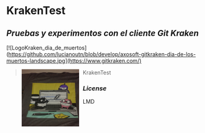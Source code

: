 # KrakenTest

## _Pruebas y experimentos con el cliente Git Kraken_
[![LogoKraken_dia_de_muertos](https://github.com/lucianoutn/blob/develop/axosoft-gitkraken-dia-de-los-muertos-landscape.jpg](https://www.gitkraken.com/)

>KrakenTest
><img width="150" height="150" align="left" style="float: left; margin: 0 10px 0 0;" alt="logo" src="https://github.com/lucianoutn/KrakenTest/blob/feature1/20190411_125712.jpg">   

### _License_
LMD